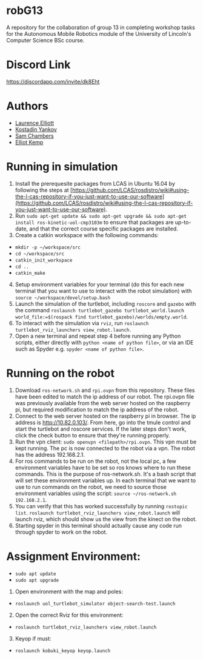 # robG13
A repository for the collaboration of group 13 in completing workshop tasks for the Autonomous Mobile Robotics module of the University of Lincoln's Computer Science BSc course.

# Discord Link
https://discordapp.com/invite/dk8Eht

# Authors
* [Laurence Elliott](https://github.com/laurencejbelliott)
* [Kostadin Yankov](https://github.com/KostadinYankov)
* [Sam Chambers](https://github.com/UoLSChambers)
* [Elliot Kemp](https://github.com/ElliotK134)

# Running in simulation
1. Install the prerequesite packages from LCAS in Ubuntu 16.04 by following the steps at [https://github.com/LCAS/rosdistro/wiki#using-the-l-cas-repository-if-you-just-want-to-use-our-software](https://github.com/LCAS/rosdistro/wiki#using-the-l-cas-repository-if-you-just-want-to-use-our-software).
2. Run `sudo apt-get update && sudo apt-get upgrade && sudo apt-get install ros-kinetic-uol-cmp3103m` to ensure that packages are up-to-date, and that the correct course specific packages are installed.
3. Create a catkin workspace with the following commands:
* `mkdir -p ~/workspace/src`
* `cd ~/workspace/src`
* `catkin_init_workspace`
* `cd ..`
* `catkin_make`
4. Setup environment variables for your terminal (do this for each new terminal that you want to use to interact with the robot simulation) with `source ~/workspace/devel/setup.bash`
5. Launch the simulation of the turtlebot, including `roscore` and `gazebo` with the command `roslaunch turtlebot_gazebo turtlebot_world.launch world_file:=$(rospack find turtlebot_gazebo)/worlds/empty.world`.
6. To interact with the simulation via `rviz`, run `roslaunch turtlebot_rviz_launchers view_robot.launch`.
7. Open a new terminal and repeat step 4 before running any Python scripts, either directly with `python <name of python file>`, or via an IDE such as Spyder e.g. `spyder <name of python file>`.

# Running on the robot
1. Download `ros-network.sh` and `rpi.ovpn` from this repository.  These files have been edited to match the ip address of our robot.  The rpi.ovpn file was previously available from the web server hosted on the raspberry pi, but required modification to match the ip address of the robot.
2. Connect to the web server hosted on the raspberry pi in browser.  The ip address is http://10.82.0.103/.  From here, go into the tmule control and start the turtlebot and roscore services.  If the later steps don't work, click the check button to ensure that they're running properly.
3. Run the vpn client: `sudo openvpn <filepath>/rpi.ovpn`.  This vpn must be kept running.  The pc is now connected to the robot via a vpn.  The robot has the address 192.168.2.1.
4. For ros commands to be run on the robot, not the local pc, a few environment variables have to be set so ros knows where to run these commands.  This is the purpose of ros-network.sh.  It's a bash script that will set these environment variables up.  In each terminal that we want to use to run commands on the robot, we need to source those environment variables using the script: `source ~/ros-network.sh 192.168.2.1`.  
5. You can verify that this has worked successfully by running `rostopic list`.  `roslaunch turtlebot_rviz_launchers view_robot.launch` will launch rviz, which should show us the view from the kinect on the robot.
6. Starting spyder in this terminal should actually cause any code run through spyder to work on the robot.

# Assignment Environment:
- `sudo apt update`
- `sudo apt upgrade`

1. Open environment with the map and poles:
* `roslaunch uol_turtlebot_simulator object-search-test.launch` 

2. Open the correct Rviz for this environment:
* `roslaunch turtlebot_rviz_launchers view_robot.launch`

3. Keyop if must:
* `roslaunch kobuki_keyop keyop.launch` 



